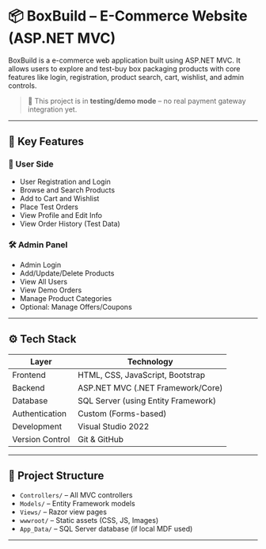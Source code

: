 # 📦 BoxBuild – E-Commerce Website (ASP.NET MVC)

BoxBuild is a e-commerce web application built using ASP.NET MVC. It allows users to explore and test-buy box packaging products with core features like login, registration, product search, cart, wishlist, and admin controls.

> 🧪 This project is in **testing/demo mode** – no real payment gateway integration yet.

---

## 🔑 Key Features

### 👤 User Side
- User Registration and Login
- Browse and Search Products
- Add to Cart and Wishlist
- Place Test Orders
- View Profile and Edit Info
- View Order History (Test Data)

### 🛠️ Admin Panel
- Admin Login
- Add/Update/Delete Products
- View All Users
- View Demo Orders
- Manage Product Categories
- Optional: Manage Offers/Coupons

---

## ⚙️ Tech Stack

| Layer         | Technology         |
|---------------|--------------------|
| Frontend      | HTML, CSS, JavaScript, Bootstrap |
| Backend       | ASP.NET MVC (.NET Framework/Core) |
| Database      | SQL Server (using Entity Framework) |
| Authentication| Custom (Forms-based) |
| Development   | Visual Studio 2022 |
| Version Control | Git & GitHub |

---

## 📂 Project Structure

- `Controllers/` – All MVC controllers
- `Models/` – Entity Framework models
- `Views/` – Razor view pages
- `wwwroot/` – Static assets (CSS, JS, Images)
- `App_Data/` – SQL Server database (if local MDF used)

---
